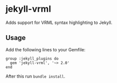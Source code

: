 # jekyll-vrml

Adds support for VRML syntax highlighting to Jekyll.

## Usage

Add the following lines to your Gemfile:

```
group :jekyll_plugins do
  gem 'jekyll-vrml', '~> 2.0'
end
```

After this run `bundle install`.
